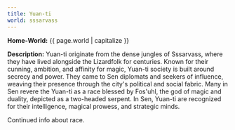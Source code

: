```yaml
---
title: Yuan-ti
world: sssarvass
---
```


**Home-World:** {{ page.world | capitalize }}

**Description:** Yuan-ti originate from the dense jungles of Sssarvass, where they have lived alongside the Lizardfolk for centuries. Known for their cunning, ambition, and affinity for magic, Yuan-ti society is built around secrecy and power. They came to Sen diplomats and seekers of influence, weaving their presence through the city's political and social fabric. Many in Sen revere the Yuan-ti as a race blessed by Fos'uhl, the god of magic and duality, depicted as a two-headed serpent. In Sen, Yuan-ti are recognized for their intelligence, magical prowess, and strategic minds.

<!--more-->

<div class="todo">Continued info about race.</div>